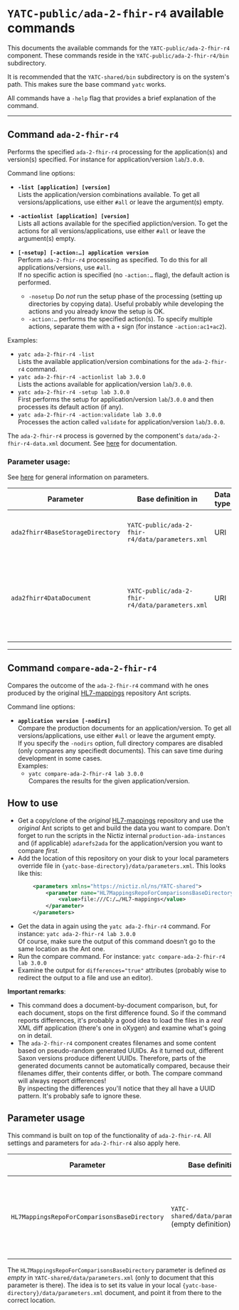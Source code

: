# `YATC-public/ada-2-fhir-r4` available commands

This documents the available commands for the `YATC-public/ada-2-fhir-r4` component. These commands reside in the `YATC-public/ada-2-fhir-r4/bin` subdirectory.

It is recommended that the `YATC-shared/bin` subdirectory is on the system's path. This makes sure the base command `yatc` works.

All commands have a `-help` flag that provides a brief explanation of the command.

----------

## Command `ada-2-fhir-r4`

Performs the specified `ada-2-fhir-r4` processing for the application(s) and version(s) specified. For instance for application/version `lab`/`3.0.0`. 

Command line options:

* **`-list [application] [version]`**<br/>Lists the application/version combinations available. To get all versions/applications, use either `#all`  or leave the argument(s) empty.

* **`-actionlist [application] [version]`**<br/>Lists all actions available for the specified appliction/version. To get the actions for all versions/applications, use either `#all` or leave the argument(s) empty.


* **`[-nsetup] [-action:…] application version`**<br/>Perform `ada-2-fhir-r4` processing as specified.  To do this for all applications/versions, use `#all`.<br/>If no specific action is specified (no `-action:…` flag), the default action is performed.
  * `-nosetup` Do *not* run the setup phase of the processing (setting up directories by copying data). Useful probably while developing the actions and you already know the setup is OK. 
  * `-action:…` performs the specified action(s). To specify multiple actions, separate them with a `+` sign (for instance `-action:ac1+ac2`). 

Examples:

* `yatc ada-2-fhir-r4 -list`<br/>Lists the available application/version combinations for the `ada-2-fhir-r4` command.
* `yatc ada-2-fhir-r4 -actionlist lab 3.0.0`<br/>Lists the actions available for application/version `lab`/`3.0.0`.
* `yatc ada-2-fhir-r4 -setup lab 3.0.0`<br/>First performs the setup for application/version `lab`/`3.0.0` and then processes its default action (if any).
* `yatc ada-2-fhir-r4 -action:validate lab 3.0.0`<br/>Processes the action called `validate` for application/version `lab`/`3.0.0`.

The `ada-2-fhir-r4` process is governed by the component's `data/ada-2-fhir-r4-data.xml` document. See [here](data-format-reference.md) for documentation.

### Parameter usage:

See [here](../../../YATC-shared/doc/parameters-system.md) for general information on parameters.

| Parameter | Base definition in | Data type | Usage | 
| ----- | ----- | ----- | ------ |
| `ada2fhirr4BaseStorageDirectory`  | `YATC-public/ada-2-fhir-r4/data/parameters.xml` | URI | The base location for storing the results of any `ada-2-fhir-r4` processing. |
| `ada2fhirr4DataDocument` | `YATC-public/ada-2-fhir-r4/data/parameters.xml` | URI | The document with the information what needs to be done for a certain application/version. Usually points to `YATC-public/ada-2-fhir-r4/data/ada-2-fhir-r4-data.xml`. | 

----------

## Command `compare-ada-2-fhir-r4`

Compares the outcome of the `ada-2-fhir-r4` command with he ones produced by the original [HL7-mappings](https://github.com/Nictiz/HL7-mappings) repository Ant scripts.

Command line options:
* **`application version [-nodirs]`**<br/>Compare the production documents for an application/version. To get all versions/applications, use either `#all` or leave the argument empty.<br/>If you specify the `-nodirs` option, full directory compares are disabled (only compares any specifiedt documents). This can save time during development in some cases.<br/>Examples:
    * `yatc compare-ada-2-fhir-r4 lab 3.0.0`<br/>Compares the results for the given application/version.

## How to use

* Get a copy/clone of the *original* [HL7-mappings](https://github.com/Nictiz/HL7-mappings) repository and use the *original* Ant scripts to get and build the data you want to compare. Don't forget to run the scripts in the Nictiz internal `production-ada-instances` and (if applicable) `adarefs2ada` for the application/version you want to compare *first*.
* Add the location of this repository on your disk to your local parameters override file in `{yatc-base-directory}/data/parameters.xml`. This looks like this:

```xml
        <parameters xmlns="https://nictiz.nl/ns/YATC-shared">
            <parameter name="HL7MappingsRepoForComparisonsBaseDirectory">
                <value>file:///C:/…/HL7-mappings</value>
            </parameter>
        </parameters>
```

* Get the data in again using the `yatc ada-2-fhir-r4` command. For instance:  `yatc ada-2-fhir-r4 lab 3.0.0`<br/>Of course, make sure the output of this command doesn’t go to the same location as the Ant one.
* Run the compare command. For instance: `yatc compare-ada-2-fhir-r4 lab 3.0.0`
* Examine the output for `differences="true"` attributes (probably wise to redirect the output to a file and use an editor).

**Important remarks**: 

* This command does a document-by-document comparison, but, for each document, stops on the first difference found. So if the command reports differences, it's probably a good idea to load the files in a *real*  XML diff application (there's one in oXygen) and examine what's going on in detail.
* The `ada-2-fhir-r4` component creates filenames and some content based on pseudo-random generated UUIDs. As it turned out, different Saxon versions produce different UUIDs. Therefore, parts of the generated documents cannot be automatically compared,  because their filenames differ, their contents differ, or both. The compare command will always report differences!<br/>By inspecting the differences you'll notice that they all have a UUID pattern. It's probably safe to ignore these.


## Parameter usage

This command is built on top of the functionality of `ada-2-fhir-r4`. All settings and parameters for `ada-2-fhir-r4` also apply here.

| Parameter | Base definition in | Data type | Usage | 
| ----- | ----- | ----- | ------ |
| `HL7MappingsRepoForComparisonsBaseDirectory` | `YATC-shared/data/parameters.xml` (empty definition) | URI | Base location of the [HL7-mappings](https://github.com/Nictiz/HL7-mappings) repository (used for comparisons) on your machine.  See below.|

The `HL7MappingsRepoForComparisonsBaseDirectory` parameter is defined *as empty* in `YATC-shared/data/parameters.xml` (only to document that this parameter is there). The idea is to set its value in your local `{yatc-base-directory}/data/parameters.xml` document, and point it from there to the correct location.
